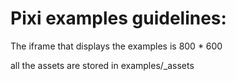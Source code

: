 # Pixi examples guidelines: #

The iframe that displays the examples is 800 * 600

all the assets are stored in examples/_assets